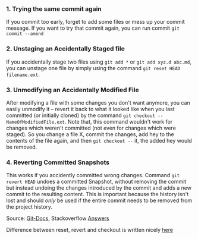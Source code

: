 ### 1. Trying the same commit again

If you commit too early, forget to add some files or mess up your commit message. If you want to try that commit again, you can run commit `git commit --amend`


### 2. Unstaging an Accidentally Staged file

If you accidentally stage two files using `git add *` or `git add xyz.d abc.md`, you can unstage one file by simply using the command `git reset HEAD filename.ext`.


### 3. Unmodifying an Accidentally Modified File

After modifying a file with some changes you don't want anymore, you can easily unmodify it – revert it back to what it looked like when you last committed (or initially cloned) by the command `git checkout -- NameOfModifiedFile.ext`. 
Note that, this command wouldn't work for changes which weren't committed (not even for changes which were staged). 
So you change a file X, commit the changes, add hey to the contents of the file again, and then `git checkout --` it, the added hey would be removed.  


### 4. Reverting Committed Snapshots

This works if you accidently committed wrong changes. Command `git revert HEAD` undoes a committed Snapshot, without removing the commit but instead undoing the changes introduced by the commit and adds a new commit to the resulting content. This is important because the history isn't lost and should *only* be used if the entire commit needs to be removed from the project history.  


Source: [Git-Docs](https://git-scm.com/book/en/v2/Git-Basics-Undoing-Things), Stackoverflow [Answers](http://stackoverflow.com/questions/14075581/git-undo-all-uncommitted-changes)

Difference between reset, revert and checkout is written nicely [here](http://stackoverflow.com/questions/8358035/whats-the-difference-between-git-revert-checkout-and-reset)
